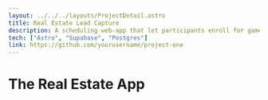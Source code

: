 ```yaml
---
layout: ../../../layouts/ProjectDetail.astro
title: Real Estate Lead Capture
description: A scheduling web-app that let participants enroll for games sessions at the Berlin International RPG Conference
tech: ["Astro", "Supabase", "Postgres"]
link: https://github.com/yourusername/project-one
---
```

# The Real Estate App
